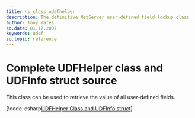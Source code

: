 ```yaml
---
title: ns_class_udefhelper
description: The definitive NetServer user-defined field lookup class
author: Tony Yates
so.date: 01.17.2007
keywords: udef
so.topic: reference
---
```


# Complete UDFHelper class and UDFInfo struct source

This class can be used to retrieve the value of all user-defined fields.

[!code-csharp[UDFHelper Class and UDFInfo struct](includes/class-udefhelper.cs)]
